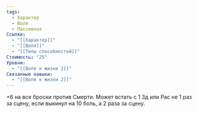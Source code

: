 ```yaml
---
tags:
  - Характер
  - Воля
  - Пассивная
Ссылки:
  - "[[Характер]]"
  - "[[Воля]]"
  - "[[Типы способностей]]"
Стоимость: "25"
Уровни:
  - "[[Воля к жизни 2]]"
Связанные навыки:
  - "[[Воля к жизни 2]]"
---
```

+6 на все броски против Смерти. Может встать с 1 Зд или Рас не 1 раз за сцену, если выкинул на 10 боль, а 2 раза за сцену.